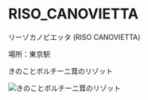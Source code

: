 # RISO_CANOVIETTA
リーゾカノビエッタ (RISO CANOVIETTA)

場所：東京駅

きのことボルチーニ茸のリゾット

![きのことボルチーニ茸のリゾット](https://user-images.githubusercontent.com/20723919/107118250-2266b580-68c3-11eb-8193-c1acff823273.JPG)
